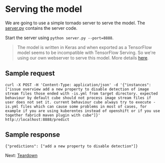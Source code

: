 # Serving the model

We are going to use a simple tornado server to serve the model. The [server.py](notebooks/server.py) contains the server code.

Start the server using `python server.py --port=8888`.

> The model is written in Keras and when exported as a TensorFlow model seems to be incompatible with TensorFlow Serving. So we're using our own webserver to serve this model. More details [here](https://github.com/kubeflow/examples/issues/11#issuecomment-371005885).

## Sample request

```
curl -X POST -H 'Content-Type: application/json' -d '{"instances": ["issue overview add a new property to disable detection of image stream files those ended with -is.yml from target directory. expected behaviour by default cube should not process image stream files if user does not set it. current behaviour cube always try to execute -is.yml files which can cause some problems in most of cases, for example if you are using kuberentes instead of openshift or if you use together fabric8 maven plugin with cube"]}' http://localhost:8888/predict
```

## Sample response

```
{"predictions": ["add a new property to disable detection"]}
```

Next: [Teardown](teardown.md)
